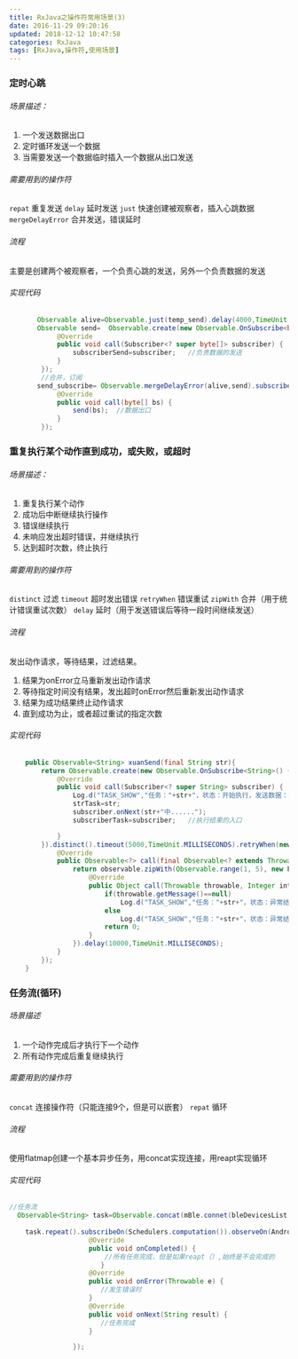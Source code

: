```yaml
---
title: RxJava之操作符常用场景(3)
date: 2016-11-29 09:20:16
updated: 2018-12-12 10:47:58categories: RxJava
tags: [RxJava,操作符,使用场景]
---
```

### 定时心跳

###### 场景描述：
1. 一个发送数据出口
2. 定时循环发送一个数据
3. 当需要发送一个数据临时插入一个数据从出口发送

###### 需要用到的操作符
`repat` 重复发送
`delay` 延时发送 
`just` 快速创建被观察者，插入心跳数据
`mergeDelayError` 合并发送，错误延时

###### 流程
主要是创建两个被观察者，一个负责心跳的发送，另外一个负责数据的发送

###### 实现代码
```java
       Observable alive=Observable.just(temp_send).delay(4000,TimeUnit.MILLISECONDS).repeat(); //心跳数据（每隔4s重复发一次）
       Observable send=  Observable.create(new Observable.OnSubscribe<byte[]>() {
            @Override
            public void call(Subscriber<? super byte[]> subscriber) {
                subscriberSend=subscriber;   //负责数据的发送
            }
        });
        //合并，订阅
       send_subscribe= Observable.mergeDelayError(alive,send).subscribe(new Action1<byte[]>() {
            @Override
            public void call(byte[] bs) {
                send(bs);  //数据出口
            }
        });
```

### 重复执行某个动作直到成功，或失败，或超时

###### 场景描述：
1. 重复执行某个动作
2. 成功后中断继续执行操作
3. 错误继续执行
4. 未响应发出超时错误，并继续执行
5. 达到超时次数，终止执行

###### 需要用到的操作符
`distinct` 过滤
`timeout` 超时发出错误
`retryWhen` 错误重试
`zipWith` 合并（用于统计错误重试次数）
`delay` 延时（用于发送错误后等待一段时间继续发送）

###### 流程
发出动作请求，等待结果，过滤结果。
1. 结果为onError立马重新发出动作请求
2. 等待指定时间没有结果，发出超时onError然后重新发出动作请求
3. 结果为成功结果终止动作请求
4. 直到成功为止，或者超过重试的指定次数

###### 实现代码
```java
    public Observable<String> xuanSend(final String str){
        return Observable.create(new Observable.OnSubscribe<String>() {
            @Override
            public void call(Subscriber<? super String> subscriber) {
                Log.d("TASK_SHOW","任务："+str+"，状态：开始执行，发送数据：空");
                strTask=str;
                subscriber.onNext(str+"中......");
                subscriberTask=subscriber;   //执行结果的入口

            }
        }).distinct().timeout(5000,TimeUnit.MILLISECONDS).retryWhen(new Func1<Observable<? extends Throwable>, Observable<?>>() {
            @Override
            public Observable<?> call(final Observable<? extends Throwable> observable) {
                return observable.zipWith(Observable.range(1, 5), new Func2<Throwable, Integer, Object>() {
                    @Override
                    public Object call(Throwable throwable, Integer integer) {
                        if(throwable.getMessage()==null)
                            Log.d("TASK_SHOW","任务："+str+"，状态：异常结束，异常："+"第"+integer+"次,执行超时");
                        else
                            Log.d("TASK_SHOW","任务："+str+"，状态：异常结束，异常："+throwable.getMessage());
                        return 0;
                    }
                }).delay(10000,TimeUnit.MILLISECONDS);
            }
        });
    }
```

### 任务流(循环)

###### 场景描述
1. 一个动作完成后才执行下一个动作
2. 所有动作完成后重复继续执行

###### 需要用到的操作符
`concat` 连接操作符（只能连接9个，但是可以嵌套）
`repat` 循环

###### 流程
使用flatmap创建一个基本异步任务，用concat实现连接，用reapt实现循环

###### 实现代码
```java
//任务流
  Observable<String> task=Observable.concat(mBle.connet(bleDevicesList.getmBleDevicesList_test()),mBle.enableRX(),mBle.xuanSend(sendData.setStart(false),Ble.START),mBle.xuanSend(sendData.setsafe(false,false),Ble.CANCELSAFE),mBle.disConnet());
                
	task.repeat().subscribeOn(Schedulers.computation()).observeOn(AndroidSchedulers.mainThread()).subscribe(new Subscriber<String>() {
                    @Override
                    public void onCompleted() {
						//所有任务完成，但是如果reapt（）,始终是不会完成的
					   }
                    @Override
                    public void onError(Throwable e) {
                       //发生错误时
                    }
                    @Override
                    public void onNext(String result) {
                       //任务完成
                    }

                });
```


